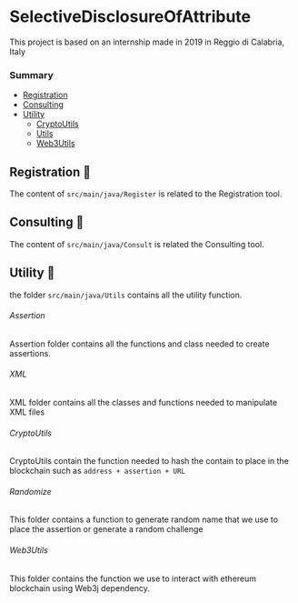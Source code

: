 # SelectiveDisclosureOfAttribute


This project is based on an internship made in 2019 in Reggio di Calabria, Italy

### Summary
* [Registration](#registration-pencil)   
* [Consulting](#consulting-eyes) 
* [Utility](#utility-wrench)    
  * [CryptoUtils](#CryptoUtils)
  * [Utils](#Utils)
  * [Web3Utils](#Web3Utils)

## Registration :pencil:

The content of ```src/main/java/Register``` is related to the Registration tool.

## Consulting :eyes:

The content of ```src/main/java/Consult``` is related the Consulting tool.

## Utility :wrench:

the folder ```src/main/java/Utils``` contains all the utility function.

###### Assertion

Assertion folder contains all the functions and class needed to create  assertions.

###### XML

XML folder contains all the classes and functions needed to manipulate XML files

###### CryptoUtils

CryptoUtils contain the function needed to hash the contain to place in the blockchain such as ```address + assertion + URL```

###### Randomize

This folder contains a function to generate random name that we use to place the assertion or generate a random challenge

###### Web3Utils

This folder contains the function we use to interact with ethereum blockchain using Web3j dependency.
